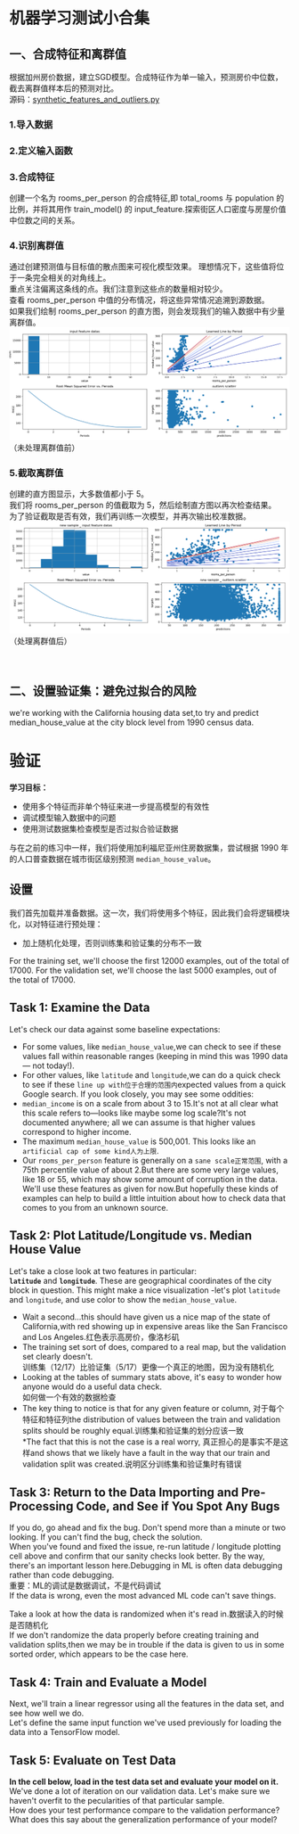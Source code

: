 # 机器学习测试小合集

## 一、合成特征和离群值
根据加州房价数据，建立SGD模型。合成特征作为单一输入，预测房价中位数，截去离群值样本后的预测对比。  
源码：[synthetic_features_and_outliers.py](https://github.com/hoshinotsuki/tensorflow-gpu-test/blob/master/synthetic_features_and_outliers.py "查看源码")  

### 1.导入数据  
### 2.定义输入函数  
### 3.合成特征  
创建一个名为 rooms_per_person 的合成特征,即 total_rooms 与 population 的比例，并将其用作 train_model() 的 input_feature.探索街区人口密度与房屋价值中位数之间的关系。  

### 4.识别离群值  
通过创建预测值与目标值的散点图来可视化模型效果。 
理想情况下，这些值将位于一条完全相关的对角线上。  
重点关注偏离这条线的点。我们注意到这些点的数量相对较少。  
查看 rooms_per_person 中值的分布情况，将这些异常情况追溯到源数据。  
如果我们绘制 rooms_per_person 的直方图，则会发现我们的输入数据中有少量离群值。  
![image](https://github.com/hoshinotsuki/tensorflow-gpu-test/blob/master/figures/synthetic_features_and_outliers/Figure_1_old.png)
（未处理离群值前）

### 5.截取离群值  
创建的直方图显示，大多数值都小于 5。  
我们将 rooms_per_person 的值截取为 5，然后绘制直方图以再次检查结果。  
为了验证截取是否有效，我们再训练一次模型，并再次输出校准数据。  
![image](https://github.com/hoshinotsuki/tensorflow-gpu-test/blob/master/figures/synthetic_features_and_outliers/Figure_2_new.png)
（处理离群值后）
</br></br></br>

## 二、设置验证集：避免过拟合的风险
we're working with the California housing data set,to try and predict median_house_value at the city block level from 1990 census data.  
# 验证

**学习目标：**
  * 使用多个特征而非单个特征来进一步提高模型的有效性
  * 调试模型输入数据中的问题
  * 使用测试数据集检查模型是否过拟合验证数据

与在之前的练习中一样，我们将使用加利福尼亚州住房数据集，尝试根据 1990 年的人口普查数据在城市街区级别预测 `median_house_value`。

## 设置

我们首先加载并准备数据。这一次，我们将使用多个特征，因此我们会将逻辑模块化，以对特征进行预处理：

* 加上随机化处理，否则训练集和验证集的分布不一致
 

For the training set, we'll choose the first 12000 examples, out of the total of 17000.
For the validation set, we'll choose the last 5000 examples, out of the total of 17000.
 
## Task 1: Examine the Data 
Let's check our data against some baseline expectations:  
* For some values, like `median_house_value`,we can check to see if these values fall within reasonable ranges (keeping in mind this was 1990 data — not today!).  
* For other values, like `latitude` and `longitude`,we can do a quick check to see if these `line up with位于合理的范围内`expected values from a quick Google search.
If you look closely, you may see some oddities:  
* `median_income` is on a scale from about 3 to 15.It's not at all clear what this scale refers to—looks like maybe some log scale?It's not documented anywhere; all we can assume is that higher values correspond to higher income.  
* The maximum `median_house_value` is 500,001. This looks like an `artificial cap of some kind人为上限`.  
* Our `rooms_per_person` feature is generally on a `sane scale正常范围`, with a 75th percentile value of about 2.But there are some very large values, like 18 or 55, which may show some amount of corruption in the data.  
We'll use these features as given for now.But hopefully these kinds of examples can help to build a little intuition about how to check data that comes to you from an unknown source.

## Task 2: Plot Latitude/Longitude vs. Median House Value
Let's take a close look at two features in particular:  
**`latitude`** and **`longitude`**. These are geographical coordinates of the city block in question.
This might make a nice visualization -let's plot `latitude` and `longitude`, and use color to show the `median_house_value`.

* Wait a second...this should have given us a nice map of the state of California,with red showing up in expensive areas like the San Francisco and Los Angeles.红色表示高房价，像洛杉矶  
* The training set sort of does, compared to a real map, but the validation set clearly doesn't.  
训练集（12/17）比验证集（5/17）更像一个真正的地图，因为没有随机化    
* Looking at the tables of summary stats above, it's easy to wonder how anyone would do a useful data check.  
如何做一个有效的数据检查  
* The key thing to notice is that for any given feature or column, 对于每个特征和特征列the distribution of values between the train and validation splits should be roughly equal.训练集和验证集的划分应该一致  
*The fact that this is not the case is a real worry, 真正担心的是事实不是这样and shows that we likely have a fault in the way that our train and validation split was created.说明区分训练集和验证集时有错误  
 
## Task 3: Return to the Data Importing and Pre-Processing Code, and See if You Spot Any Bugs  
If you do, go ahead and fix the bug. Don't spend more than a minute or two looking. If you can't find the bug, check the solution.  
When you've found and fixed the issue, re-run latitude / longitude plotting cell above and confirm that our sanity checks look better.
By the way, there's an important lesson here.Debugging in ML is often data debugging rather than code debugging.  
重要：ML的调试是数据调试，不是代码调试  
If the data is wrong, even the most advanced ML code can't save things.  

Take a look at how the data is randomized when it's read in.数据读入的时候是否随机化  
If we don't randomize the data properly before creating training and validation splits,then we may be in trouble if the data is given to us in some sorted order, which appears to be the case here.  


## Task 4: Train and Evaluate a Model  
Next, we'll train a linear regressor using all the features in the data set, and see how well we do.  
Let's define the same input function we've used previously for loading the data into a TensorFlow model.  

## Task 5: Evaluate on Test Data

**In the cell below, load in the test data set and evaluate your model on it.**
We've done a lot of iteration on our validation data.  Let's make sure we haven't overfit to the pecularities of that particular sample.  
How does your test performance compare to the validation performance?   
What does this say about the generalization performance of your model?  


